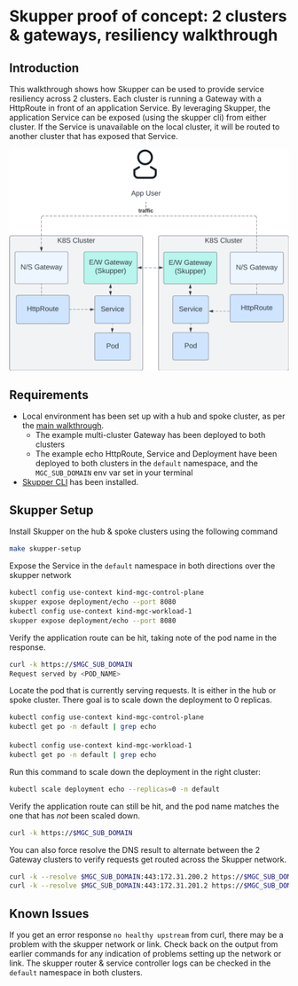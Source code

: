 # Skupper proof of concept: 2 clusters & gateways, resiliency walkthrough

## Introduction

This walkthrough shows how Skupper can be used to provide service resiliency
across 2 clusters. Each cluster is running a Gateway with a HttpRoute in front
of an application Service. By leveraging Skupper, the application Service can be
exposed (using the skupper cli) from either cluster. If the Service is
unavailable on the local cluster, it will be routed to another cluster that has
exposed that Service.

<img src="images/skupper-poc-2-gateways-resiliency-walkthrough.png" alt="architecture" width="600"/>

## Requirements

* Local environment has been set up with a hub and spoke cluster, as per the [main walkthrough](./ocm-control-plane-walkthrough.md).
  * The example multi-cluster Gateway has been deployed to both clusters
  * The example echo HttpRoute, Service and Deployment have been deployed to both clusters in the `default` namespace, and the `MGC_SUB_DOMAIN` env var set in your terminal
* [Skupper CLI](https://skupper.io/docs/cli/index.html#installing-cli) has been installed.

## Skupper Setup

Install Skupper on the hub & spoke clusters using the following command

```bash
make skupper-setup
```

Expose the Service in the `default` namespace in both directions over the skupper network

```bash
kubectl config use-context kind-mgc-control-plane
skupper expose deployment/echo --port 8080
kubectl config use-context kind-mgc-workload-1
skupper expose deployment/echo --port 8080
```

Verify the application route can be hit,
taking note of the pod name in the response.

```bash
curl -k https://$MGC_SUB_DOMAIN
Request served by <POD_NAME>
```

Locate the pod that is currently serving requests. It is either in the hub or
spoke cluster. There goal is to scale down the deployment to 0 replicas.

```bash
kubectl config use-context kind-mgc-control-plane
kubectl get po -n default | grep echo

kubectl config use-context kind-mgc-workload-1
kubectl get po -n default | grep echo
```

Run this command to scale down the deployment in the right cluster:

```bash
kubectl scale deployment echo --replicas=0 -n default
```

Verify the application route can still be hit,
and the pod name matches the one that has *not* been scaled down.

```bash
curl -k https://$MGC_SUB_DOMAIN
```

You can also force resolve the DNS result to alternate between the 2 Gateway
clusters to verify requests get routed across the Skupper network.

```bash
curl -k --resolve $MGC_SUB_DOMAIN:443:172.31.200.2 https://$MGC_SUB_DOMAIN
curl -k --resolve $MGC_SUB_DOMAIN:443:172.31.201.2 https://$MGC_SUB_DOMAIN
```

## Known Issues

If you get an error response `no healthy upstream` from curl, there may be a
problem with the skupper network or link. Check back on the output from earlier
commands for any indication of problems setting up the network or link. The
skupper router & service controller logs can be checked in the `default`
namespace in both clusters.
